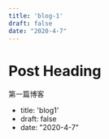 ```yaml
---
title: 'blog-1'
draft: false
date: "2020-4-7"
---
```


[//]: # (frontmatter: 文章额外的metadata， 不会渲染在页面上)
[//]: # (上面的path并非真实的文件路径，用于'<Link to="/page2">Go to page 2</Link>'，与to的参数值对应)

# Post Heading

第一篇博客
- title: 'blog1'
- draft: false
- date: "2020-4-7"